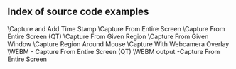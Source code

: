 ## Index of source code examples


\Capture and Add Time Stamp
\Capture From Entire Screen
\Capture From Entire Screen (QT)
\Capture From Given Region
\Capture From Given Window
\Capture Region Around Mouse
\Capture With Webcamera Overlay
\WEBM - Capture From Entire Screen (QT)
\WEBM output -Capture From Entire Screen
